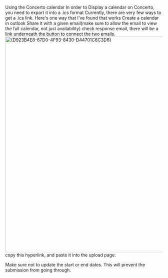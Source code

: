 Using the Concerto calendar
In order to Display a calendar on Concerto, you need to export it into a .ics format
Currently, there are very few ways to get a .ics link. Here's one way that I've found that works
Create a calendar in outlook
Share it with a given email(make sure to allow the email to view the full calendar, not just availability)
check response email, there will be a link underneath the button to connect the two emails.
<img width="1567" height="688" alt="{D923B4E8-67D0-4F93-8430-D44701C6C3D6}" src="https://github.com/user-attachments/assets/a194b707-152d-4afd-85de-013535549c3b" />
copy this hyperlink, and paste it into the upload page.

Make sure not to update the start or end dates. This will prevent the submission from going through.
